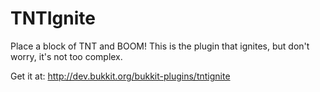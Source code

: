 TNTIgnite
=========

Place a block of TNT and BOOM! This is the plugin that ignites, but don't worry, it's not too complex.

Get it at: http://dev.bukkit.org/bukkit-plugins/tntignite

